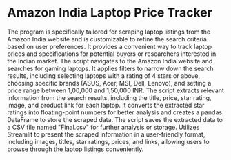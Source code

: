 <H1>Amazon India Laptop Price Tracker</H1>
The program is specifically tailored for scraping laptop listings from the Amazon India website and is customizable to refine the search criteria based on user preferences. It provides a convenient way to track laptop prices and specifications for potential buyers or researchers interested in the Indian market.
The script navigates to the Amazon India website and searches for gaming laptops.
It applies filters to narrow down the search results, including selecting laptops with a rating of 4 stars or above, choosing specific brands (ASUS, Acer, MSI, Dell, Lenovo), and setting a price range between 1,00,000 and 1,50,000 INR.
The script extracts relevant information from the search results, including the title, price, star rating, image, and product link for each laptop.
It converts the extracted star ratings into floating-point numbers for better analysis and creates a pandas DataFrame to store the scraped data.
The script saves the extracted data to a CSV file named "Final.csv" for further analysis or storage.
Utilizes Streamlit to present the scraped information in a user-friendly format, including images, titles, star ratings, prices, and links, allowing users to browse through the laptop listings conveniently.
